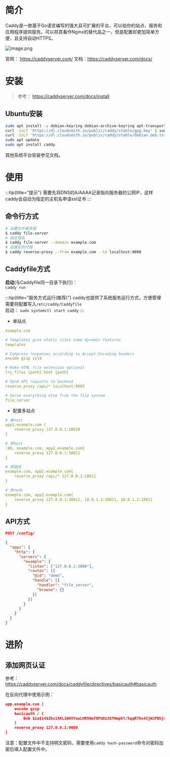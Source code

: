 # 简介
Caddy是一款基于Go语言编写的强大且可扩展的平台，可以给你的站点、服务和应用程序提供服务。可以将其看作Nginx的替代品之一，但是配置却更加简单方便，且支持自动HTTPS。

![image.png](https://minio.kevin2li.top/image-bed/vanblog/img/fbb3ccc9560a60489346f841f72b063b.image.png)

官网： https://caddyserver.com/ 
文档：https://caddyserver.com/docs/  

<!-- more -->

# 安装
> 参考： https://caddyserver.com/docs/install

## Ubuntu安装
```bash
sudo apt install -y debian-keyring debian-archive-keyring apt-transport-https
curl -1sLf 'https://dl.cloudsmith.io/public/caddy/stable/gpg.key' | sudo gpg --dearmor -o /usr/share/keyrings/caddy-stable-archive-keyring.gpg
curl -1sLf 'https://dl.cloudsmith.io/public/caddy/stable/debian.deb.txt' | sudo tee /etc/apt/sources.list.d/caddy-stable.list
sudo apt update
sudo apt install caddy
```
其他系统平台安装参见文档。

# 使用

:::tip{title="提示"}
需要先将DNS的A/AAAA记录指向服务器的公网IP，这样caddy会自动为指定的主机名申请ssl证书
:::

## 命令行方式
```bash
# 设置文件服务器
$ caddy file-server
# 指定域名
$ caddy file-server --domain example.com
# 设置反向代理
$ caddy reverse-proxy --from example.com --to localhost:9000
```

## Caddyfile方式
**启动**(与Caddyfile同一目录下执行)：  
`caddy run`  

:::tip{title="服务方式运行(推荐)"}
caddy也提供了系统服务运行方式，方便管理  
需要将配置写入`/etc/caddy/Caddyfile`    
启动： `sudo systemctl start caddy`
:::

- 单站点
```yaml
example.com

# Templates give static sites some dynamic features
templates

# Compress responses according to Accept-Encoding headers
encode gzip zstd

# Make HTML file extension optional
try_files {path}.html {path}

# Send API requests to backend
reverse_proxy /api/* localhost:9005

# Serve everything else from the file system
file_server
```

- 配置多站点
```yaml
# 单host
app1.example.com {
    reverse_proxy 127.0.0.1:10010
}

# 多host
:80, example.com, app2.example.com{
    reverse_proxy 127.0.0.1:10011
}

# 带路径
example.com, app2.example.com{
    reverse_proxy /api/* 127.0.0.1:10011
}

# 多node
example.com, app2.example.com{
    reverse_proxy 127.0.0.1:10011, 10.0.1.1:10011, 10.0.1.2:10011
}


```

## API方式
```json
POST /config/

{
  "apps": {
    "http": {
      "servers": {
        "example": {
          "listen": ["127.0.0.1:2080"],
          "routes": [{
            "@id": "demo",
            "handle": [{
              "handler": "file_server",
              "browse": {}
            }]
          }]
        }
      }
    }
  }
}
```

# 进阶
## 添加网页认证
参考：https://caddyserver.com/docs/caddyfile/directives/basicauth#basicauth

在反向代理中使用示例：
```json
app.example.com {
    encode gzip
    basicauth / {
        Bob $2a$14$Zkx19XLiW6VYouLHR5NmfOFU0z2GTNmpkT/5qqR7hx4IjWJPDhjvG
    }
    reverse_proxy 127.0.0.1:9000
}
```
注意：配置文件中不支持明文密码，需要使用`caddy hash-password`命令对密码加密后填入配置文件中。
